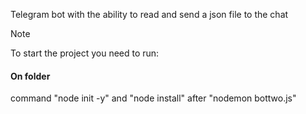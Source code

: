Telegram bot with the ability to read and send a json file to the chat

> [!NOTE]
> To start the project you need to run:

#### On folder
command "node init -y" and "node install"
after "nodemon bottwo.js"
